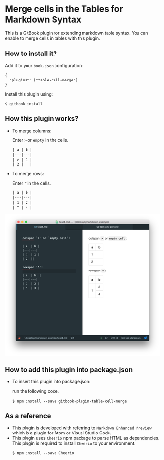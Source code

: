 # Merge cells in the Tables for Markdown Syntax
This is a GitBook plugin for extending markdown table syntax. You can enable to merge cells in tables with this plugin. 

## How to install it?
Add it to your `book.json` configuration:

```
{
  "plugins": ["table-cell-merge"]
}
```

Install this plugin using:

```
$ gitbook install
```

## How this plugin works?

* To merge columns:

  Enter `>` or `empty` in the cells.

  ```
  | a | b |
  |---|---|
  | > | 1 |
  | 2 |   |
  ```

* To merge rows:

  Enter `^` in the cells.

  ```
  | a | b |
  |---|---|
  | 1 | 2 |
  | ^ | 4 |
  ```
![sample](img/sample.png)

## How to add this plugin into package.json

* To insert this plugin into package.json:
  
  run the following code.

  `$ npm install --save gitbook-plugin-table-cell-merge`

## As a reference

* This plugin is developed with referring to `Markdown Enhanced Preview` which is a plugin for Atom or Visual Studio Code.
* This plugin uses `Cheerio` npm package to parse HTML as dependencies. This plugin is required to install `Cheerio` to your environment.
    ```
    $ npm install --save Cheerio
    ```
